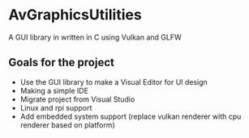 # AvGraphicsUtilities
A GUI library in written in C using Vulkan and GLFW

## Goals for the project
 - Use the GUI library to make a Visual Editor for UI design
 - Making a simple IDE
 - Migrate project from Visual Studio
 - Linux and rpi support
 - Add embedded system support (replace vulkan renderer with cpu renderer based on platform)
